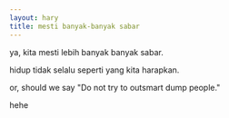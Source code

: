 ```yaml
---
layout: hary
title: mesti banyak-banyak sabar
---
```

ya, kita mesti lebih banyak banyak sabar.

hidup tidak selalu seperti yang kita harapkan.

or, should we say "Do not try to outsmart dump people."

hehe

